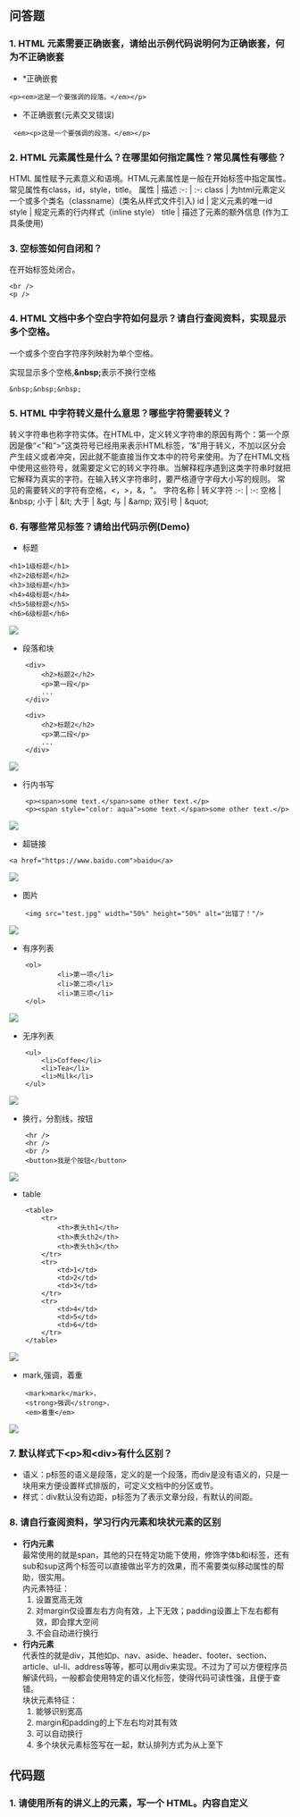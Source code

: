 ## 问答题
### 1. HTML 元素需要正确嵌套，请给出示例代码说明何为正确嵌套，何为不正确嵌套
* *正确嵌套
```
<p><em>这是一个要强调的段落。</em></p>
```
* 不正确嵌套(元素交叉错误)
```
 <em><p>这是一个要强调的段落。</em></p>
```
### 2. HTML 元素属性是什么？在哪里如何指定属性？常见属性有哪些？
HTML 属性赋予元素意义和语境。HTML元素属性是一般在开始标签中指定属性。常见属性有class，id，style，title。
属性 | 描述
:-: | :-:
class | 为html元素定义一个或多个类名（classname）(类名从样式文件引入)
id | 定义元素的唯一id
style | 规定元素的行内样式（inline style）
title | 描述了元素的额外信息 (作为工具条使用)
### 3. 空标签如何自闭和？
在开始标签处闭合。
```
<br />
<p />
```
### 4. HTML 文档中多个空白字符如何显示？请自行查阅资料，实现显示多个空格。
一个或多个空白字符序列映射为单个空格。  

实现显示多个空格,<b>&amp;nbsp;</b>表示不换行空格
``` 
&nbsp;&nbsp;&nbsp;
```
### 5. HTML 中字符转义是什么意思？哪些字符需要转义？
转义字符串也称字符实体。在HTML中，定义转义字符串的原因有两个：第一个原因是像“<”和“>”这类符号已经用来表示HTML标签，“&”用于转义，不加以区分会产生歧义或者冲突，因此就不能直接当作文本中的符号来使用。为了在HTML文档中使用这些符号，就需要定义它的转义字符串。当解释程序遇到这类字符串时就把它解释为真实的字符。在输入转义字符串时，要严格遵守字母大小写的规则。
常见的需要转义的字符有空格，<，>，&，"。
字符名称 | 转义字符
:-: | :-:
空格 | &amp;nbsp;
小于 | &amp;lt;
大于 | &amp;gt;
与 | &amp;amp;
双引号 | &amp;quot;
### 6. 有哪些常见标签？请给出代码示例(Demo)
* 标题
```
<h1>1级标题</h1>
<h2>2级标题</h2>
<h3>3级标题</h3>
<h4>4级标题</h4>
<h5>5级标题</h5>
<h6>6级标题</h6>
```
![](https://work.mafengshe.com/static/upload/article/pic1565893433847.jpg)
* 段落和块
```
    <div>
        <h2>标题2</h2>
        <p>第一段</p>
        ...
    </div>

    <div>
        <h2>标题2</h2>
        <p>第二段</p>
        ...
    </div>
```
![](https://work.mafengshe.com/static/upload/article/pic1565893677635.jpg)
* 行内书写
```
    <p><span>some text.</span>some other text.</p>
    <p><span style="color: aqua">some text.</span>some other text.</p>
```
![](https://work.mafengshe.com/static/upload/article/pic1565893944181.jpg)
* 超链接 
```
<a href="https://www.baidu.com">baidu</a>
```
![](https://work.mafengshe.com/static/upload/article/pic1565894017660.jpg)
* 图片
```
    <img src="test.jpg" width="50%" height="50%" alt="出错了！"/>

```
![](https://work.mafengshe.com/static/upload/article/pic1565894282950.jpg)
* 有序列表
```
    <ol>
            <li>第一项</li>
            <li>第二项</li>
            <li>第三项</li>
    </ol>
```
![](https://work.mafengshe.com/static/upload/article/pic1565894383655.jpg)
* 无序列表
```
    <ul>
        <li>Coffee</li>
        <li>Tea</li>
        <li>Milk</li>
    </ul>
```
![](https://work.mafengshe.com/static/upload/article/pic1565894465954.jpg)
* 换行，分割线，按钮
```
    <hr />
    <hr />
    <br />
    <button>我是个按钮</button>
```
![](https://work.mafengshe.com/static/upload/article/pic1565894619101.jpg)
* table
```
    <table>
        <tr>
            <th>表头th1</th>
            <th>表头th2</th>
            <th>表头th3</th>
        </tr>
        <tr>
            <td>1</td>
            <td>2</td>
            <td>3</td>
        </tr>
        <tr>
            <td>4</td>
            <td>5</td>
            <td>6</td>
        </tr>
    </table>
```
![](https://work.mafengshe.com/static/upload/article/pic1565894782720.jpg)
* mark,强调，着重
```
    <mark>mark</mark>，
    <strong>强调</strong>，
    <em>着重</em>
```
![](https://work.mafengshe.com/static/upload/article/pic1565894887360.jpg)
### 7. 默认样式下&lt;p>和&lt;div>有什么区别？
* 语义：p标签的语义是段落，定义的是一个段落，而div是没有语义的，只是一块用来方便设置样式排版的，可定义文档中的分区或节。
* 样式：div默认没有边距，p标签为了表示文章分段，有默认的间距。
### 8. 请自行查阅资料，学习行内元素和块状元素的区别
* **行内元素**  
最常使用的就是span，其他的只在特定功能下使用，修饰字体b和i标签，还有sub和sup这两个标签可以直接做出平方的效果，而不需要类似移动属性的帮助，很实用。  
内元素特征：
  1. 设置宽高无效  
  2. 对margin仅设置左右方向有效，上下无效；padding设置上下左右都有效，即会撑大空间  
  3. 不会自动进行换行  
* **行内元素**  
代表性的就是div，其他如p、nav、aside、header、footer、section、article、ul-li、address等等，都可以用div来实现。不过为了可以方便程序员解读代码，一般都会使用特定的语义化标签，使得代码可读性强，且便于查错。  
块状元素特征：  
  1. 能够识别宽高  
  2. margin和padding的上下左右均对其有效  
  3. 可以自动换行  
  4. 多个块状元素标签写在一起，默认排列方式为从上至下
## 代码题
### 1. 请使用所有的讲义上的元素，写一个 HTML。内容自定义
[]()